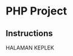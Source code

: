 # PHP Project


## Instructions
<html>

<head>
<tittle>
<minoto.com</tittle>
<link href="style.css" type="text/css" rel="stylesheet">
</head>

<body>
HALAMAN KEPLEK
</body>

</html>
